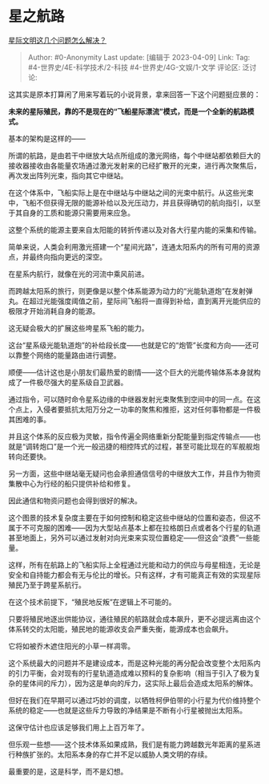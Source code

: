 # 星之航路
[星际文明这几个问题怎么解决？](https://www.zhihu.com/question/593813716/answer/2975394566)

> Author: #0-Anonymity
> Last update: [编辑于 2023-04-09]
> Link:
> Tag: #4-世界史/4E-科学技术/2-科技 #4-世界史/4G-文娱/1-文学
> 评论区:
> 泛讨论:

这其实是原本打算闲了用来写着玩的小说背景，拿来回答一下这个问题挺应景的：

**未来的星际殖民，靠的不是现在的“飞船星际漂流”模式，而是一个全新的航路模式。**

基本的架构是这样的——

所谓的航路，是由若干中继放大站点所组成的激光网络，每个中继站都依赖巨大的接收器接收由各能量农场通过激光发射来的已经扩散开的光束，进行再次聚焦后，再次发出阵列光束，指向其它中继站。

在这个体系中，飞船实际上是在中继站与中继站之间的光束中航行。从这些光束中，飞船不但获得无限的能源补给以及光压动力，并且获得确切的航向指引，以至于其自身的工质和能源只需要用来应急。

这整个系统的能源主要来自太阳能的转折传递以及对各大行星内能的采集和传输。

简单来说，人类会利用激光搭建一个“星间光路”，连通太阳系内的所有可用的资源点，并最终向指向更远的深空。

在星系内航行，就像在光的河流中乘风前进。

而跨越太阳系的旅行，则更像是以整个体系能源为动力的“光能轨道炮”在发射弹丸。在超过光能强度阈值之前，星际间飞船将一直得到补给，直到离开光能供应的极限才开始消耗自身的能源。

这无疑会极大的扩展这些垮星系飞船的能力。

这台“星系级光能轨道炮”的补给段长度——也就是它的“炮管”长度和方向——还可以靠整个网络的能量路由进行调整。

顺便——估计这也是小朋友们最热爱的剧情——这个巨大的光能传输体系本身就构成了一件极尽强大的星系级自卫武器。

通过指令，可以随时命令星系边缘的中继器发射光束聚焦到空间中的同一点。在这个点上，入侵者要抵抗太阳万分之一功率的聚焦和推拒，这对任何事物都是一件极其困难的事。

并且这个体系的反应极为灵敏，指令传遍全网络重新分配能量到指定传输点——也就是“调转炮口”是一个光一般迅捷的相控阵式的过程，甚至可能比现在的军舰舰炮转向还要快。

另一方面，这些中继站毫无疑问也会承担通信信号的中继放大工作，并且作为物资集散中心为行经的船只提供补给和修复。

因此通信和物资问题也会得到很好的解决。

  


这个图景的技术复杂度主要在于如何控制和稳定这些中继站的位置和姿态，但这不属于不可克服的困难——因为大型站点基本上都在拉格朗日点或者各个行星的轨道甚至地面上，另外可以通过发射对向光束来实现位置稳定——但这会“浪费”一些能量。

这样，所有在航路上的飞船实际上全程通过光能和动力的供应与母星相连，无论是安全和自持能力都会有无与伦比的增长。只有这样，才有可能真正有效的实现星际殖民乃至于跨星系航行。

在这个技术前提下，“殖民地反叛”在逻辑上不可能的。

只要将殖民地逐出供能协议，通往殖民的航路就会成本飙升，更不必提远离由这个体系转交的太阳能，殖民地的能源收支会严重失衡，能源成本也会飙升。

它将如被乔木遮住阳光的小草一样凋零。

  


这个系统最大的问题并不是建设成本，而是这种光能的再分配会改变整个太阳系内的引力平衡，会对现有的行星轨道造成难以预料的复杂影响（相当于引入了极为复杂的星体间的斥力），因为这是单向的斥力，这实际上最后会造成太阳系的解体。

但好在我们在早期可以通过巧妙的调度，以牺牲柯伊伯带的小行星为代价维持整个系统的稳定——也就是这些斥力导致的净结果是不断有小行星被抛出太阳系。

这保守估计也应该足够我们用上上百万年了。

但乐观一些想——这个技术体系如果成熟，我们是有能力跨越数光年距离的星系进行种族扩张的。太阳系本身的存亡并不足以威胁人类文明的存续。

  


最重要的是，这是科学，而不是幻想。
